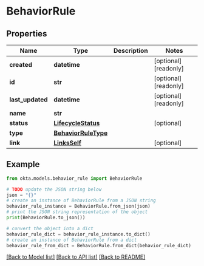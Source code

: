 # BehaviorRule


## Properties

Name | Type | Description | Notes
------------ | ------------- | ------------- | -------------
**created** | **datetime** |  | [optional] [readonly] 
**id** | **str** |  | [optional] [readonly] 
**last_updated** | **datetime** |  | [optional] [readonly] 
**name** | **str** |  | 
**status** | [**LifecycleStatus**](LifecycleStatus.md) |  | [optional] 
**type** | [**BehaviorRuleType**](BehaviorRuleType.md) |  | 
**link** | [**LinksSelf**](LinksSelf.md) |  | [optional] 

## Example

```python
from okta.models.behavior_rule import BehaviorRule

# TODO update the JSON string below
json = "{}"
# create an instance of BehaviorRule from a JSON string
behavior_rule_instance = BehaviorRule.from_json(json)
# print the JSON string representation of the object
print(BehaviorRule.to_json())

# convert the object into a dict
behavior_rule_dict = behavior_rule_instance.to_dict()
# create an instance of BehaviorRule from a dict
behavior_rule_from_dict = BehaviorRule.from_dict(behavior_rule_dict)
```
[[Back to Model list]](../README.md#documentation-for-models) [[Back to API list]](../README.md#documentation-for-api-endpoints) [[Back to README]](../README.md)


